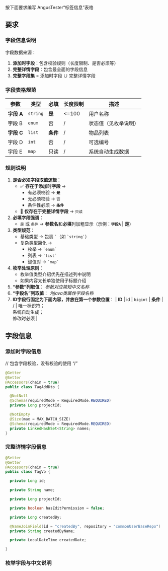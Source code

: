 按下面要求编写 AngusTester“标签信息”表格

## 要求

### 字段信息说明

字段数据来源：

1. **添加时字段**：包含校验规则（长度限制、是否必须等）
2. **完整详情字段**：包含最全面的字段信息
3. **完整字段集** = 添加时字段 ∪ 完整详情字段

### 字段表格规范

| 参数       | 类型       | 必填     | 长度限制  | 描述         |
| -------- | -------- | ------ | ----- | ---------- |
| **字段 A** | `string` | **是**  | <=100 | 用户名称       |
| 字段 B     | `enum`   | 否      | /     | 状态值（见枚举说明） |
| **字段 C** | `list`   | **条件** | /     | 物品列表       |
| 字段 D     | `int`    | 否      | /     | 可选编号       |
| 字段 E     | `map`    | 只读     | /     | 系统自动生成数据   |

### 规则说明

1. **是否必须字段取值逻辑**：
   * ✅ **存在于添加时字段** →
     * 有必须校验 → **`是`**
     * 无必须校验 → `否`
     * 条件性必须 → **`条件`**
   * 📘 **仅存在于完整详情字段** → `只读`
2. **必填字段强调**：
   * `是` 或 `条件` → **参数名**和**必填**列加粗显示（示例：**`字段A`** | **是**）
3. **类型规范**：
   * 基础类型 → 包裹 `` ` ``（如 `` `string` ``）
   * 复杂类型简化 →
     * 枚举 → `` `enum` ``
     * 列表 → `` `list` ``
     * 键值对 → `` `map` ``
4. **枚举处理原则**：
   * 枚举值类型介绍优先在描述列中说明
   * 如果内容太长单独使用子标题介绍
5. **“参数”列取值**：
   *参数对应简短中文名称*
6. **“字段名”列取值**：
   *为java类属性字段名称*
7. **ID字段行固定为下面内容，并放在第一个参数位置**：
    | **ID**            | id                      | `bigint`                    | **条件**   | /    | 唯一标识符；<br/>系统自动生成；<br/>修改时必须 |

## 字段信息

### 添加时字段信息

// 包含字段校验，没有校验的使用 “/”

```java
@Getter
@Setter
@Accessors(chain = true)
public class TagAddDto {

  @NotNull
  @Schema(requiredMode = RequiredMode.REQUIRED)
  private Long projectId;

  @NotEmpty
  @Size(max = MAX_BATCH_SIZE)
  @Schema(requiredMode = RequiredMode.REQUIRED)
  private LinkedHashSet<String> names;
}
```

### 完整详情字段信息

```java
@Setter
@Getter
@Accessors(chain = true)
public class TagVo {

  private Long id;

  private String name;

  private Long projectId;

  private boolean hasEditPermission = false;

  private Long createdBy;

  @NameJoinField(id = "createdBy", repository = "commonUserBaseRepo")
  private String createdByName;

  private LocalDateTime createdDate;

}
```

### 枚举字段与中文说明
